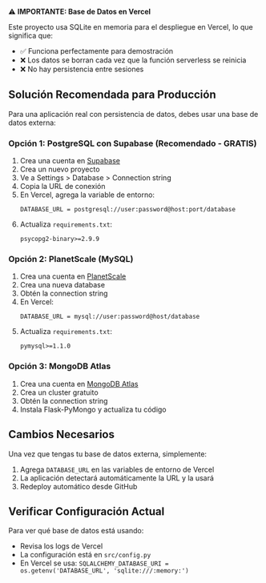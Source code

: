 ⚠️ **IMPORTANTE: Base de Datos en Vercel**

Este proyecto usa SQLite en memoria para el despliegue en Vercel, lo que significa que:

- ✅ Funciona perfectamente para demostración
- ❌ Los datos se borran cada vez que la función serverless se reinicia
- ❌ No hay persistencia entre sesiones

## Solución Recomendada para Producción

Para una aplicación real con persistencia de datos, debes usar una base de datos externa:

### Opción 1: PostgreSQL con Supabase (Recomendado - GRATIS)

1. Crea una cuenta en [Supabase](https://supabase.com)
2. Crea un nuevo proyecto
3. Ve a Settings > Database > Connection string
4. Copia la URL de conexión
5. En Vercel, agrega la variable de entorno:
   ```
   DATABASE_URL = postgresql://user:password@host:port/database
   ```
6. Actualiza `requirements.txt`:
   ```
   psycopg2-binary>=2.9.9
   ```

### Opción 2: PlanetScale (MySQL)

1. Crea una cuenta en [PlanetScale](https://planetscale.com)
2. Crea una nueva database
3. Obtén la connection string
4. En Vercel:
   ```
   DATABASE_URL = mysql://user:password@host/database
   ```
5. Actualiza `requirements.txt`:
   ```
   pymysql>=1.1.0
   ```

### Opción 3: MongoDB Atlas

1. Crea una cuenta en [MongoDB Atlas](https://www.mongodb.com/cloud/atlas)
2. Crea un cluster gratuito
3. Obtén la connection string
4. Instala Flask-PyMongo y actualiza tu código

## Cambios Necesarios

Una vez que tengas tu base de datos externa, simplemente:

1. Agrega `DATABASE_URL` en las variables de entorno de Vercel
2. La aplicación detectará automáticamente la URL y la usará
3. Redeploy automático desde GitHub

## Verificar Configuración Actual

Para ver qué base de datos está usando:
- Revisa los logs de Vercel
- La configuración está en `src/config.py`
- En Vercel se usa: `SQLALCHEMY_DATABASE_URI = os.getenv('DATABASE_URL', 'sqlite:///:memory:')`